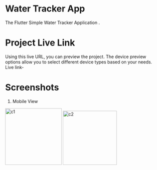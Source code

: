 # Water Tracker App

The Flutter Simple Water Tracker Application .
# Project Live Link
Using this live URL, you can preview the project. The device preview options allow you to select different device types based on your needs.<br />
Live link- 
<br />
# Screenshots
1. Mobile View 
<img width="181" alt="c1" src="https://github.com/Abuessa265/Calculator_App_Flutter/assets/76743694/8ac9173d-bc77-45a2-a7d5-4835062c1fea">

<img width="173" alt="c2" src="https://github.com/Abuessa265/Calculator_App_Flutter/assets/76743694/f8cedac8-397f-4129-ac0e-2756b4604b97">




